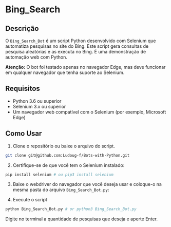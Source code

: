 # Bing_Search

## Descrição

O `Bing_Search_Bot` é um script Python desenvolvido com Selenium que automatiza pesquisas no site do Bing. Este script gera consultas de pesquisa aleatórias e as executa no Bing. É uma demonstração de automação web com Python.

**Atenção:** O bot foi testado apenas no navegador Edge, mas deve funcionar em qualquer navegador que tenha suporte ao Selenium.

## Requisitos

- Python 3.6 ou superior
- Selenium 3.x ou superior
- Um navegador web compatível com o Selenium (por exemplo, Microsoft Edge)

## Como Usar

1. Clone o repositório ou baixe o arquivo do script.

```bash
git clone git@github.com:Ludoug-f/Bots-with-Python.git
```

2. Certifique-se de que você tem o Selenium instalado:

```bash
pip install selenium # ou pip3 install selenium
```

3. Baixe o webdriver do navegador que você deseja usar e coloque-o na mesma pasta do arquivo `Bing_Search_Bot.py`:

4. Execute o script

```bash
python Bing_Search_Bot.py # or python3 Bing_Search_Bot.py
```

Digite no terminal a quantidade de pesquisas que deseja e aperte Enter.
